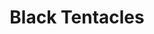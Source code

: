 ---
title: "Black Tentacles"

spell:
  schools:
    - name:        "Conjuration"
      subschools:  ["Creation"]
      descriptors: []
  classes:
    - name:  "Sorcerer/Wizard"
      abbr:  "Sor/Wiz"
      level: 4
  components:         [V, S, M]
  castingTime:        "1 standard action"
  range:              "Medium (100 ft. + 10 ft./level)"
  area:               "20-ft.-radius spread"
  duration:           "1 round/level"
  dismissable:        true
  savingThrow:        "None"
  spellResistance:    "No"
  materialComponents: ["A piece of tentacle from a giant octopus or a giant squid."]
  description:        |
    This spell conjures a field of rubbery black tentacles, each 10 feet long. These waving members seem to spring forth from the earth, floor, or whatever surface is underfoot-including water. They grasp and entwine around creatures that enter the area, holding them fast and crushing them with great strength.

    Every creature within the area of the spell must make a grapple check, opposed by the grapple check of the tentacles. Treat the tentacles attacking a particular target as a Large creature with a base attack bonus equal to your caster level and a Strength score of 19. Thus, its grapple check modifier is equal to your caster level +8. The tentacles are immune to all types of damage.

    Once the tentacles grapple an opponent, they may make a grapple check each round on your turn to deal {% die_roll 1 6 4 %} points of bludgeoning damage. The tentacles continue to crush the opponent until the spell ends or the opponent escapes.

    Any creature that enters the area of the spell is immediately attacked by the tentacles. Even creatures who aren't grappling with the tentacles may move through the area at only half normal speed.
---